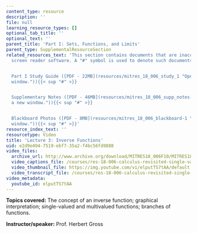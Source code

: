 ```yaml
---
content_type: resource
description: ''
file: null
learning_resource_types: []
optional_tab_title: ''
optional_text: ''
parent_title: 'Part I: Sets, Functions, and Limits'
parent_type: SupplementalResourceSection
related_resources_text: 'This section contains documents that are inaccessible to
  screen reader software. A "#" symbol is used to denote such documents.


  Part I Study Guide ([PDF - 22MB](resources/mitres_18_006_study_1 "Open in a new
  window.")){{< sup "#" >}}


  Supplementary Notes ([PDF - 46MB](resources/mitres_18_006_supp_notes-1 "Open in
  a new window.")){{< sup "#" >}}


  Blackboard Photos ([PDF - 8MB](resources/mitres_18_006_blackboard-1 "Open in a new
  window.")){{< sup "#" >}}'
resource_index_text: ''
resourcetype: Video
title: 'Lecture 3: Inverse Functions'
uid: e2d9e494-7519-ebf7-35a2-f4bc56fd9888
video_files:
  archive_url: http://www.archive.org/download/MITRES18_006F10/MITRES18_006F10_26_0103_300k.mp4
  video_captions_file: /courses/res-18-006-calculus-revisited-single-variable-calculus-fall-2010/c3dd3adb6ae75ba79e9d0de99dc9c99a_elputTS7tAA.vtt
  video_thumbnail_file: https://img.youtube.com/vi/elputTS7tAA/default.jpg
  video_transcript_file: /courses/res-18-006-calculus-revisited-single-variable-calculus-fall-2010/53049e147b8b292d744d7e1bc9103a51_elputTS7tAA.pdf
video_metadata:
  youtube_id: elputTS7tAA
---
```


**Topics covered:** The concept of an inverse function; graphical interpretation; single-valued and multivalued functions; branches of functions.

**Instructor/speaker:** Prof. Herbert Gross